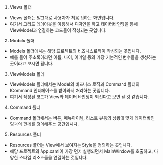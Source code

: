 1. Views 폴더
  - Views 폴더는 말그대로 사용자가 처음 접하는 화면입니다.
  - 여기서 그리드 레이아웃을 이용해서 디자인을 하고 데이터바인딩을 통해 ViewModel과 연결하는 코드들이 작성되는 곳입니다.

2. Models 폴더
  - Models 폴더에서는 해당 프로젝트의 비즈니스로직이 작성되는 곳입니다.
  - 예를 들어 주소록이라면 이름, 나이, 이메일 등의 가장 기본적인 변수들을 생성하는 곳이라고 보시면 됩니다.

3. ViewModels 폴더
  - ViewModels 폴더에서는 Model의 비즈니스 로직과 Command 폴더의 ICommand 인터페이스를 받아와서 처리하는 곳입니다.
  - 여기서 작성된 코드가 View와 데이터 바인딩이 되신다고 보면 될 것 같습니다.

4. Command 폴더
  - Command 폴더에서는 버튼, 메뉴아이템, 리스트 뷰등의 상황에 맞게 데이터바인딩과의 관계를 정의해주는 공간입니다.

5. Resources 폴더
  - Resources 폴더는 View에서 보여지는 Style을 정의하는 곳입니다.
  - 해당 프로젝트의 App.xaml이 가장 먼저 실행되면서 MainWindow를 호출하고, 다양한 스타일 리소스들을 연결하는 것입니다.
